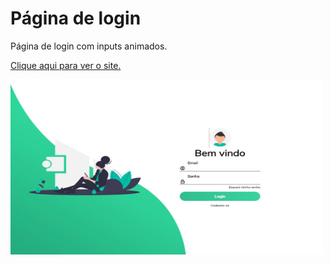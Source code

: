 # Página de login
Página de login com inputs animados.

<a href="https://mssdesign.github.io/login-page/" target="_blank">Clique aqui para ver o site.</a>

<img src="https://github.com/mssdesign/portfolios/blob/main/portifolio_vs1/src/Assets/WebSitesPreview/Animated_login.png?raw=true" target='_blank' width="500" height="280">
